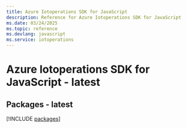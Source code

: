 ```yaml
---
title: Azure Iotoperations SDK for JavaScript
description: Reference for Azure Iotoperations SDK for JavaScript
ms.date: 03/24/2025
ms.topic: reference
ms.devlang: javascript
ms.service: iotoperations
---
```

# Azure Iotoperations SDK for JavaScript - latest
## Packages - latest
[!INCLUDE [packages](iotoperations-index.md)]